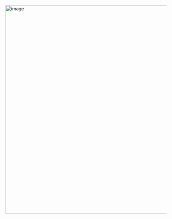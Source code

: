 <img width="650" alt="image" src="https://user-images.githubusercontent.com/121936719/226146074-848505f6-059e-4951-a645-0fde22cee24d.png">
